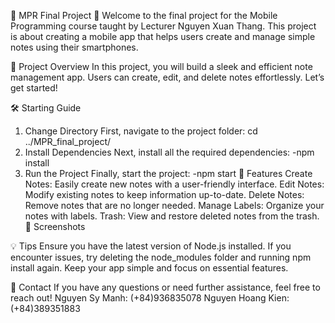 🌟 MPR Final Project 🌟
Welcome to the final project for the Mobile Programming course taught by Lecturer Nguyen Xuan Thang. This project is about creating a mobile app that helps users create and manage simple notes using their smartphones.

🚀 Project Overview
In this project, you will build a sleek and efficient note management app. Users can create, edit, and delete notes effortlessly. Let’s get started!

🛠️ Starting Guide
1. Change Directory
First, navigate to the project folder:
cd ../MPR_final_project/
2. Install Dependencies
Next, install all the required dependencies:
-npm install
3. Run the Project
Finally, start the project:
-npm start
📱 Features
Create Notes: Easily create new notes with a user-friendly interface.
Edit Notes: Modify existing notes to keep information up-to-date.
Delete Notes: Remove notes that are no longer needed.
Manage Labels: Organize your notes with labels.
Trash: View and restore deleted notes from the trash.
🎨 Screenshots

💡 Tips
Ensure you have the latest version of Node.js installed.
If you encounter issues, try deleting the node_modules folder and running npm install again.
Keep your app simple and focus on essential features.

📧 Contact
If you have any questions or need further assistance, feel free to reach out!
Nguyen Sy Manh: (+84)936835078
Nguyen Hoang Kien: (+84)389351883
